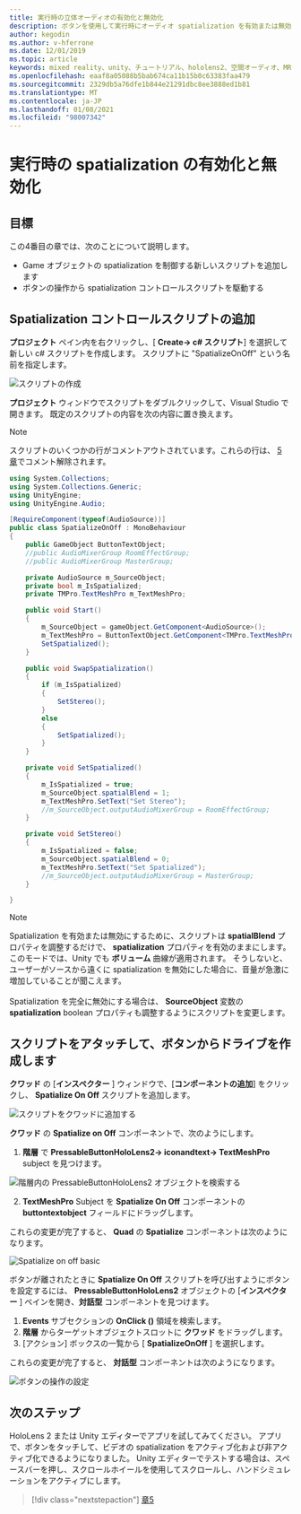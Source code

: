 ```yaml
---
title: 実行時の立体オーディオの有効化と無効化
description: ボタンを使用して実行時にオーディオ spatialization を有効または無効にする C# スクリプトを記述する方法について説明します。
author: kegodin
ms.author: v-hferrone
ms.date: 12/01/2019
ms.topic: article
keywords: mixed reality、unity、チュートリアル、hololens2、空間オーディオ、MRTK、mixed reality toolkit、UWP、Windows 10、HRTF、head 関連の転送機能、リバーブ、Microsoft Spatializer
ms.openlocfilehash: eaaf8a05088b5bab674ca11b15b0c63383faa479
ms.sourcegitcommit: 2329db5a76dfe1b844e21291dbc8ee3888ed1b81
ms.translationtype: MT
ms.contentlocale: ja-JP
ms.lasthandoff: 01/08/2021
ms.locfileid: "98007342"
---
```

# <a name="enabling-and-disabling-spatialization-at-run-time"></a>実行時の spatialization の有効化と無効化

## <a name="objectives"></a>目標

この4番目の章では、次のことについて説明します。
* Game オブジェクトの spatialization を制御する新しいスクリプトを追加します
* ボタンの操作から spatialization コントロールスクリプトを駆動する

## <a name="add-spatialization-control-script"></a>Spatialization コントロールスクリプトの追加

**プロジェクト** ペイン内を右クリックし、[ **Create-> c# スクリプト**] を選択して新しい c# スクリプトを作成します。 スクリプトに "SpatializeOnOff" という名前を指定します。

![スクリプトの作成](images/spatial-audio/create-script.png)

**プロジェクト** ウィンドウでスクリプトをダブルクリックして、Visual Studio で開きます。 既定のスクリプトの内容を次の内容に置き換えます。

> [!NOTE]
> スクリプトのいくつかの行がコメントアウトされています。これらの行は、 [5 章](unity-spatial-audio-ch5.md)でコメント解除されます。

```c#
using System.Collections;
using System.Collections.Generic;
using UnityEngine;
using UnityEngine.Audio;

[RequireComponent(typeof(AudioSource))]
public class SpatializeOnOff : MonoBehaviour
{
    public GameObject ButtonTextObject;
    //public AudioMixerGroup RoomEffectGroup;
    //public AudioMixerGroup MasterGroup;

    private AudioSource m_SourceObject;
    private bool m_IsSpatialized;
    private TMPro.TextMeshPro m_TextMeshPro;

    public void Start()
    {
        m_SourceObject = gameObject.GetComponent<AudioSource>();
        m_TextMeshPro = ButtonTextObject.GetComponent<TMPro.TextMeshPro>();
        SetSpatialized();
    }

    public void SwapSpatialization()
    {
        if (m_IsSpatialized)
        {
            SetStereo();
        }
        else
        {
            SetSpatialized();
        }
    }

    private void SetSpatialized()
    {
        m_IsSpatialized = true;
        m_SourceObject.spatialBlend = 1;
        m_TextMeshPro.SetText("Set Stereo");
        //m_SourceObject.outputAudioMixerGroup = RoomEffectGroup;
    }

    private void SetStereo()
    {
        m_IsSpatialized = false;
        m_SourceObject.spatialBlend = 0;
        m_TextMeshPro.SetText("Set Spatialized");
        //m_SourceObject.outputAudioMixerGroup = MasterGroup;
    }

}
```

> [!NOTE]
> Spatialization を有効または無効にするために、スクリプトは **spatialBlend** プロパティを調整するだけで、 **spatialization** プロパティを有効のままにします。 このモードでは、Unity でも **ボリューム** 曲線が適用されます。 そうしないと、ユーザーがソースから遠くに spatialization を無効にした場合に、音量が急激に増加していることが聞こえます。 <br> <br>
> Spatialization を完全に無効にする場合は、 **SourceObject** 変数の **spatialization** boolean プロパティも調整するようにスクリプトを変更します。

## <a name="attach-your-script-and-drive-it-from-the-button"></a>スクリプトをアタッチして、ボタンからドライブを作成します

**クワッド** の [**インスペクター** ] ウィンドウで、[**コンポーネントの追加**] をクリックし、 **Spatialize On Off** スクリプトを追加します。

![スクリプトをクワッドに追加する](images/spatial-audio/add-script-to-quad.png)

**クワッド** の **Spatialize on Off** コンポーネントで、次のようにします。
1. **階層** で **PressableButtonHoloLens2-> iconandtext-> TextMeshPro** subject を見つけます。

![階層内の PressableButtonHoloLens2 オブジェクトを検索する](images/spatial-audio/pressable-button-object.png)

2. **TextMeshPro** Subject を **Spatialize On Off** コンポーネントの **buttontextobject** フィールドにドラッグします。

これらの変更が完了すると、 **Quad** の **Spatialize** コンポーネントは次のようになります。

![Spatialize on off basic](images/spatial-audio/spatialize-on-off-basic.png)

ボタンが離されたときに **Spatialize On Off** スクリプトを呼び出すようにボタンを設定するには、 **PressableButtonHoloLens2** オブジェクトの [**インスペクター** ] ペインを開き、**対話型** コンポーネントを見つけます。
1. **Events** サブセクションの **OnClick ()** 領域を検索します。
2. **階層** からターゲットオブジェクトスロットに **クワッド** をドラッグします。
3. [アクション] ボックスの一覧から [ **SpatializeOnOff** ] を選択します。

これらの変更が完了すると、 **対話型** コンポーネントは次のようになります。

![ボタンの操作の設定](images/spatial-audio/button-action-settings.png)

## <a name="next-steps"></a>次のステップ

HoloLens 2 または Unity エディターでアプリを試してみてください。 アプリで、ボタンをタッチして、ビデオの spatialization をアクティブ化および非アクティブ化できるようになりました。 Unity エディターでテストする場合は、スペースバーを押し、スクロールホイールを使用してスクロールし、ハンドシミュレーションをアクティブにします。 

> [!div class="nextstepaction"]
> [章5](unity-spatial-audio-ch5.md) 

